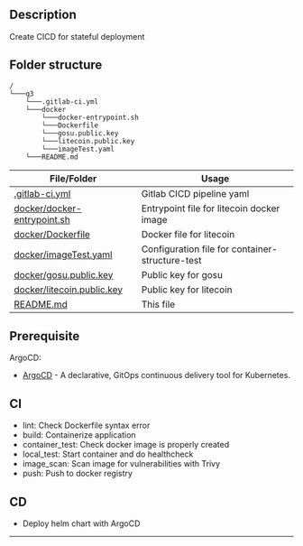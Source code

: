 ## Description
Create CICD for stateful deployment

## Folder structure
```
/
└───q3
    └───.gitlab-ci.yml
    └───docker
        └───docker-entrypoint.sh
        └───Dockerfile
        └───gosu.public.key
        └───litecoin.public.key
        └───imageTest.yaml
    └───README.md
```

| File/Folder | Usage |
| ------ | ------ |
| [.gitlab-ci.yml](./.gitlab-ci.yml) | Gitlab CICD pipeline yaml |
| [docker/docker-entrypoint.sh](./docker/docker-entrypoint.sh) | Entrypoint file for litecoin docker image |
| [docker/Dockerfile](./docker/Dockerfile) | Docker file for litecoin |
| [docker/imageTest.yaml](./docker/imageTest.yaml) | Configuration file for container-structure-test |
| [docker/gosu.public.key](./docker/gosu.public.key) | Public key for gosu |
| [docker/litecoin.public.key](./docker/litecoin.public.key) | Public key for litecoin |
| [README.md](./README.md) | This file |

## Prerequisite
ArgoCD:
- [ArgoCD](https://argo-cd.readthedocs.io/en/stable/) - A declarative, GitOps continuous delivery tool for Kubernetes.

## CI
- lint: Check Dockerfile syntax error
- build: Containerize application
- container_test: Check docker image is properly created
- local_test: Start container and do healthcheck
- image_scan: Scan image for vulnerabilities with Trivy
- push: Push to docker registry

## CD
- Deploy helm chart with ArgoCD

----------------------------------------------



